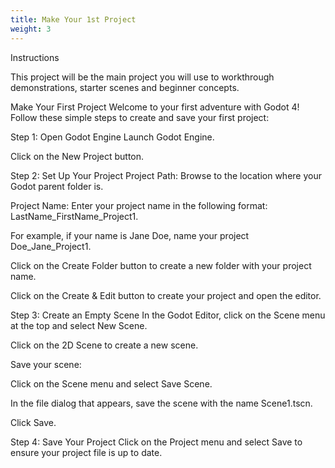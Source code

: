 ```yaml
---
title: Make Your 1st Project
weight: 3
---
```

Instructions

This project will be the main project you will use to workthrough demonstrations, starter scenes and beginner concepts.

Make Your First Project
Welcome to your first adventure with Godot 4! Follow these simple steps to create and save your first project:

Step 1: Open Godot Engine
Launch Godot Engine.

Click on the New Project button.

Step 2: Set Up Your Project
Project Path: Browse to the location where your Godot parent folder is.

Project Name: Enter your project name in the following format: LastName_FirstName_Project1. 

For example, if your name is Jane Doe, name your project Doe_Jane_Project1.

Click on the Create Folder button to create a new folder with your project name.

Click on the Create & Edit button to create your project and open the editor.

Step 3: Create an Empty Scene
In the Godot Editor, click on the Scene menu at the top and select New Scene.

Click on the 2D Scene to create a new scene.

Save your scene:

Click on the Scene menu and select Save Scene.

In the file dialog that appears, save the scene with the name Scene1.tscn.

Click Save.

Step 4: Save Your Project
Click on the Project menu and select Save to ensure your project file is up to date.

